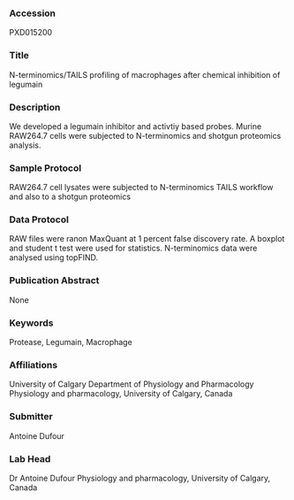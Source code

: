 ### Accession
PXD015200

### Title
N-terminomics/TAILS profiling of macrophages after chemical inhibition of legumain

### Description
We developed a legumain inhibitor and activtiy based probes. Murine RAW264.7 cells were subjected to N-terminomics and shotgun proteomics analysis.

### Sample Protocol
RAW264.7 cell lysates were subjected to N-terminomics TAILS workflow and also to a shotgun proteomics

### Data Protocol
RAW files were ranon MaxQuant at 1 percent false discovery rate. A boxplot and student t test were used for statistics. N-terminomics data were analysed using topFIND.

### Publication Abstract
None

### Keywords
Protease, Legumain, Macrophage

### Affiliations
University of Calgary
Department of Physiology and Pharmacology 
Physiology and pharmacology, University of Calgary, Canada

### Submitter
Antoine Dufour

### Lab Head
Dr Antoine Dufour
Physiology and pharmacology, University of Calgary, Canada


